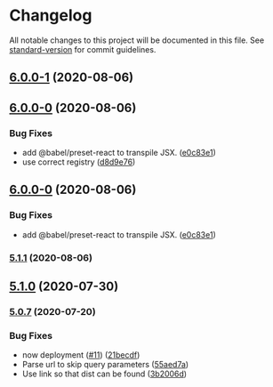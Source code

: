 # Changelog

All notable changes to this project will be documented in this file. See [standard-version](https://github.com/conventional-changelog/standard-version) for commit guidelines.

## [6.0.0-1](https://github.com/amccloud/storybook-addons-abstract/compare/v5.1.1...v6.0.0-1) (2020-08-06)

## [6.0.0-0](https://github.com/amccloud/storybook-addons-abstract/compare/v5.1.0...v6.0.0-0) (2020-08-06)


### Bug Fixes

* add @babel/preset-react to transpile JSX. ([e0c83e1](https://github.com/amccloud/storybook-addons-abstract/commit/e0c83e10d8bf774c444b3f6c1eae3baa689a4483))
* use correct registry ([d8d9e76](https://github.com/amccloud/storybook-addons-abstract/commit/d8d9e7608a8a0aac56bc158f5d8b4371e230c22b))

## [6.0.0-0](https://github.com/amccloud/storybook-addons-abstract/compare/v5.1.0...v6.0.0-0) (2020-08-06)


### Bug Fixes

* add @babel/preset-react to transpile JSX. ([e0c83e1](https://github.com/amccloud/storybook-addons-abstract/commit/e0c83e10d8bf774c444b3f6c1eae3baa689a4483))

### [5.1.1](https://github.com/amccloud/storybook-addons-abstract/compare/v5.1.0...v5.1.1) (2020-08-06)

## [5.1.0](https://github.com/amccloud/storybook-addons-abstract/compare/v5.0.7...v5.1.0) (2020-07-30)

### [5.0.7](https://github.com/amccloud/storybook-addons-abstract/compare/v5.0.7-pre.0...v5.0.7) (2020-07-20)


### Bug Fixes

* now deployment ([#11](https://github.com/amccloud/storybook-addons-abstract/issues/11)) ([21becdf](https://github.com/amccloud/storybook-addons-abstract/commit/21becdf2fde93586dabf3f5a07d516811ea8bd85))
* Parse url to skip query parameters ([55aed7a](https://github.com/amccloud/storybook-addons-abstract/commit/55aed7a43f895bdaeabeef5797ebf273c809cbd3))
* Use link so that dist can be found ([3b2006d](https://github.com/amccloud/storybook-addons-abstract/commit/3b2006df3246e4037f3fa3325e6aa28bceb202fc))
